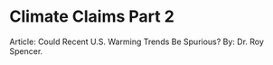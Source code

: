 # Climate Claims Part 2
Article: Could Recent U.S. Warming Trends Be Spurious? By: Dr. Roy Spencer.
